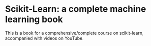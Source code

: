 # Scikit-Learn: a complete machine learning book
This is a book for a comprehensive/complete course on scikit-learn, accompanied with videos on YouTube.
